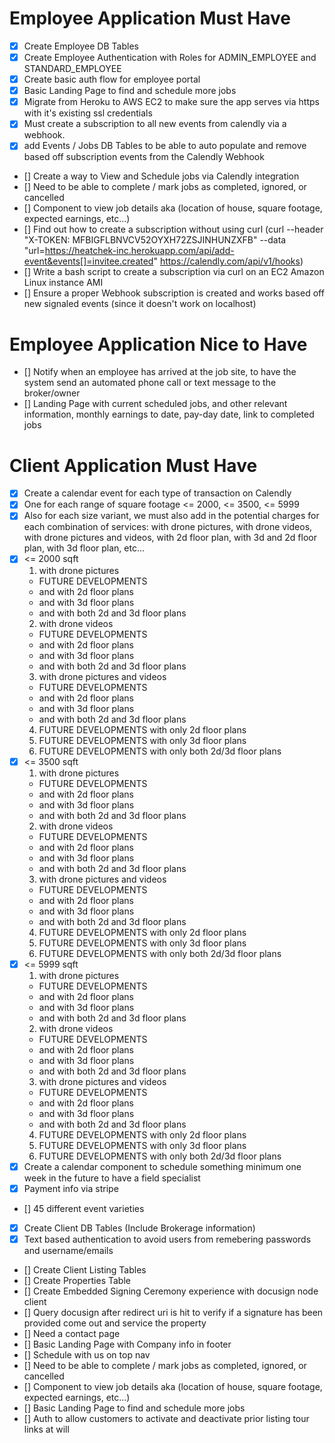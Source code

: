 
# Employee Application Must Have
- [X] Create Employee DB Tables
- [X] Create Employee Authentication with Roles for ADMIN_EMPLOYEE and STANDARD_EMPLOYEE
- [X] Create basic auth flow for employee portal
- [X] Basic Landing Page to find and schedule more jobs
- [X] Migrate from Heroku to AWS EC2 to make sure the app serves via https with it's existing ssl credentials
- [X] Must create a subscription to all new events from calendly via a webhook.
- [X] add Events / Jobs DB Tables to be able to auto populate and remove based off subscription events from the Calendly Webhook
- [] Create a way to View and Schedule jobs via Calendly integration
- [] Need to be able to complete / mark jobs as completed, ignored, or cancelled
- [] Component to view job details aka (location of house, square footage, expected earnings, etc...)
- [] Find out how to create a subscription without using curl (curl --header "X-TOKEN: MFBIGFLBNVCV52OYXH72ZSJINHUNZXFB" --data "url=https://heatchek-inc.herokuapp.com/api/add-event&events[]=invitee.created" https://calendly.com/api/v1/hooks)
- [] Write a bash script to create a subscription via curl on an EC2 Amazon Linux instance AMI
- [] Ensure a proper Webhook subscription is created and works based off new signaled events (since it doesn't work on localhost)


# Employee Application Nice to Have
- [] Notify when an employee has arrived at the job site, to have the system send an automated phone call or text message to the broker/owner
- [] Landing Page with current scheduled jobs, and other relevant information, monthly earnings to date, pay-day date, link to completed jobs


# Client Application Must Have
- [X] Create a calendar event for each type of transaction on Calendly
-  [X] One for each range of square footage <= 2000, <= 3500, <= 5999
- [X] Also for each size variant, we must also add in the potential charges for each combination of services: with drone pictures, with drone videos, with drone pictures and videos, with 2d floor plan, with 3d and 2d floor plan, with 3d floor plan, etc...
- [X] <= 2000 sqft
  1. with drone pictures
    - FUTURE DEVELOPMENTS
    - and with 2d floor plans
    - and with 3d floor plans
    - and with both 2d and 3d floor plans
  2. with drone videos
    - FUTURE DEVELOPMENTS
    - and with 2d floor plans
    - and with 3d floor plans
    - and with both 2d and 3d floor plans
  3. with drone pictures and videos
    - FUTURE DEVELOPMENTS
    - and with 2d floor plans
    - and with 3d floor plans
    - and with both 2d and 3d floor plans
  4. FUTURE DEVELOPMENTS with only 2d floor plans
  5. FUTURE DEVELOPMENTS with only 3d floor plans
  6. FUTURE DEVELOPMENTS with only both 2d/3d floor plans
- [X] <= 3500 sqft
  1. with drone pictures
    - FUTURE DEVELOPMENTS
    - and with 2d floor plans
    - and with 3d floor plans
    - and with both 2d and 3d floor plans
  2. with drone videos
    - FUTURE DEVELOPMENTS
    - and with 2d floor plans
    - and with 3d floor plans
    - and with both 2d and 3d floor plans
  3. with drone pictures and videos
    - FUTURE DEVELOPMENTS
    - and with 2d floor plans
    - and with 3d floor plans
    - and with both 2d and 3d floor plans
  4. FUTURE DEVELOPMENTS with only 2d floor plans
  5. FUTURE DEVELOPMENTS with only 3d floor plans
  6. FUTURE DEVELOPMENTS with only both 2d/3d floor plans
- [X] <= 5999 sqft
  1. with drone pictures
    - FUTURE DEVELOPMENTS
    - and with 2d floor plans
    - and with 3d floor plans
    - and with both 2d and 3d floor plans
  2. with drone videos
    - FUTURE DEVELOPMENTS
    - and with 2d floor plans
    - and with 3d floor plans
    - and with both 2d and 3d floor plans
  3. with drone pictures and videos
    - FUTURE DEVELOPMENTS
    - and with 2d floor plans
    - and with 3d floor plans
    - and with both 2d and 3d floor plans
  4. FUTURE DEVELOPMENTS with only 2d floor plans
  5. FUTURE DEVELOPMENTS with only 3d floor plans
  6. FUTURE DEVELOPMENTS with only both 2d/3d floor plans
- [X] Create a calendar component to schedule something minimum one week in the future to have a field specialist
- [X] Payment info via stripe
- [] 45 different event varieties
- [X] Create Client DB Tables (Include Brokerage information)
- [X] Text based authentication to avoid users from remebering passwords and username/emails
- [] Create Client Listing Tables
- [] Create Properties Table
- [] Create Embedded Signing Ceremony experience with docusign node client
- [] Query docusign after redirect uri is hit to verify if a signature has been provided
 come out and service the property
- [] Need a contact page
- [] Basic Landing Page with Company info in footer
- [] Schedule with us on top nav
- [] Need to be able to complete / mark jobs as completed, ignored, or cancelled
- [] Component to view job details aka (location of house, square footage, expected earnings, etc...)
- [] Basic Landing Page to find and schedule more jobs
- [] Auth to allow customers to activate and deactivate prior listing tour links at will
